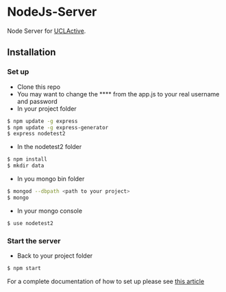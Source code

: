 # NodeJs-Server

Node Server for [UCLActive](https://github.com/DianaD96/UCL-Active).

## Installation
### Set up
+ Clone this repo
+ You may want to change the **** from the app.js to your real username and password
+ In your project folder
```sh
$ npm update -g express
$ npm update -g express-generator
$ express nodetest2
```
+ In the nodetest2 folder
```sh
$ npm install
$ mkdir data
```
+ In you mongo bin folder
```sh
$ mongod --dbpath <path to your project>
$ mongo
```
+ In your mongo console 
```sh
$ use nodetest2
```
### Start the server
+ Back to your project folder
```sh
$ npm start
```

For a complete documentation of how to set up please see [this article](http://cwbuecheler.com/web/tutorials/2014/restful-web-app-node-express-mongodb/)
